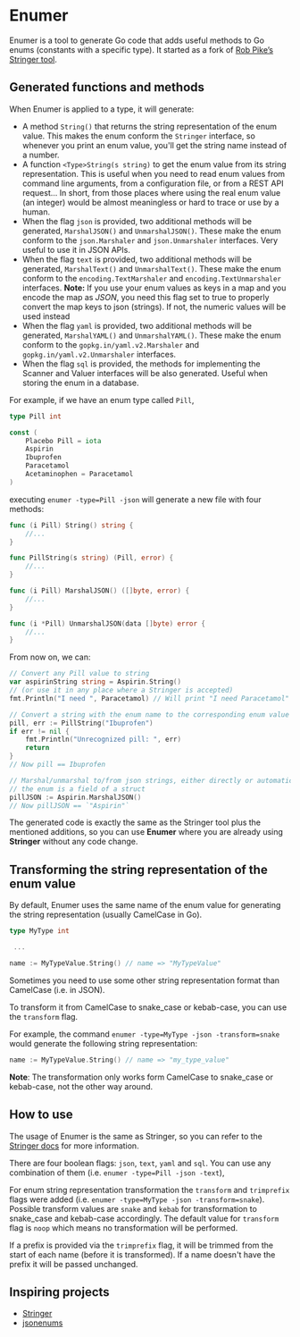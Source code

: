 # Enumer
Enumer is a tool to generate Go code that adds useful methods to Go enums (constants with a specific type).
It started as a fork of [Rob Pike’s Stringer tool](https://godoc.org/golang.org/x/tools/cmd/stringer).

## Generated functions and methods
When Enumer is applied to a type, it will generate:

* A method `String()` that returns the string representation of the enum value. This makes the enum conform
the `Stringer` interface, so whenever you print an enum value, you'll get the string name instead of a number.
* A function `<Type>String(s string)` to get the enum value from its string representation. This is useful
when you need to read enum values from command line arguments, from a configuration file, or
from a REST API request... In short, from those places where using the real enum value (an integer) would
be almost meaningless or hard to trace or use by a human.
* When the flag `json` is provided, two additional methods will be generated, `MarshalJSON()` and `UnmarshalJSON()`. These make
the enum conform to the `json.Marshaler` and `json.Unmarshaler` interfaces. Very useful to use it in JSON APIs.
* When the flag `text` is provided, two additional methods will be generated, `MarshalText()` and `UnmarshalText()`. These make
the enum conform to the `encoding.TextMarshaler` and `encoding.TextUnmarshaler` interfaces. 
**Note:** If you use your enum values as keys in a map and you encode the map as _JSON_, you need this flag set to true to properly
convert the map keys to json (strings). If not, the numeric values will be used instead
* When the flag `yaml` is provided, two additional methods will be generated, `MarshalYAML()` and `UnmarshalYAML()`. These make
the enum conform to the `gopkg.in/yaml.v2.Marshaler` and `gopkg.in/yaml.v2.Unmarshaler` interfaces.
* When the flag `sql` is provided, the methods for implementing the Scanner and Valuer interfaces will be also generated.
Useful when storing the enum in a database.

For example, if we have an enum type called `Pill`,
```go
type Pill int

const (
	Placebo Pill = iota
	Aspirin
	Ibuprofen
	Paracetamol
	Acetaminophen = Paracetamol
)
```
executing `enumer -type=Pill -json` will generate a new file with four methods:
```go
func (i Pill) String() string {
    //...
}

func PillString(s string) (Pill, error) {
    //...
}

func (i Pill) MarshalJSON() ([]byte, error) {
	//...
}

func (i *Pill) UnmarshalJSON(data []byte) error {
	//...
}
```
From now on, we can:
```go
// Convert any Pill value to string
var aspirinString string = Aspirin.String()
// (or use it in any place where a Stringer is accepted)
fmt.Println("I need ", Paracetamol) // Will print "I need Paracetamol"

// Convert a string with the enum name to the corresponding enum value
pill, err := PillString("Ibuprofen")
if err != nil {
    fmt.Println("Unrecognized pill: ", err)
    return
}
// Now pill == Ibuprofen

// Marshal/unmarshal to/from json strings, either directly or automatically when
// the enum is a field of a struct
pillJSON := Aspirin.MarshalJSON()
// Now pillJSON == `"Aspirin"`
```

The generated code is exactly the same as the Stringer tool plus the mentioned additions, so you can use
**Enumer** where you are already using **Stringer** without any code change.

## Transforming the string representation of the enum value

By default, Enumer uses the same name of the enum value for generating the string representation (usually CamelCase in Go).

```go
type MyType int

 ...

name := MyTypeValue.String() // name => "MyTypeValue"
```

Sometimes you need to use some other string representation format than CamelCase (i.e. in JSON).

To transform it from CamelCase to snake_case or kebab-case, you can use the `transform` flag.

For example, the command `enumer -type=MyType -json -transform=snake` would generate the following string representation:

```go
name := MyTypeValue.String() // name => "my_type_value"
```
**Note**: The transformation only works form CamelCase to snake_case or kebab-case, not the other way around.

## How to use
The usage of Enumer is the same as Stringer, so you can refer to the [Stringer docs](https://godoc.org/golang.org/x/tools/cmd/stringer)
for more information.

There are four boolean flags: `json`, `text`, `yaml` and `sql`. You can use any combination of them (i.e. `enumer -type=Pill -json -text`),


For enum string representation transformation the `transform` and `trimprefix` flags
were added (i.e. `enumer -type=MyType -json -transform=snake`).
Possible transform values are `snake` and `kebab` for transformation to snake_case and kebab-case accordingly.
The default value for `transform` flag is `noop` which means no transformation will be performed.

If a prefix is provided via the `trimprefix` flag, it will be trimmed from the start of each name (before
it is transformed). If a name doesn't have the prefix it will be passed unchanged.

## Inspiring projects
* [Stringer](https://godoc.org/golang.org/x/tools/cmd/stringer)
* [jsonenums](https://github.com/campoy/jsonenums)
